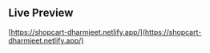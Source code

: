 ## Live Preview

[https://shopcart-dharmjeet.netlify.app/](https://shopcart-dharmjeet.netlify.app/)
